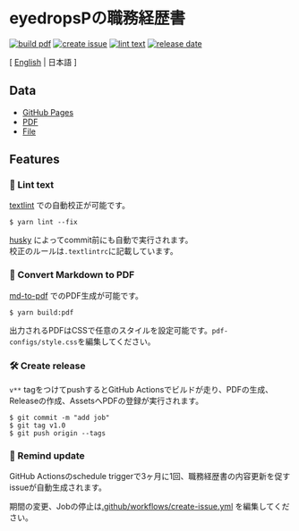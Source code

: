 # eyedropsPの職務経歴書

[![build pdf](https://github.com/eyedropsP/resume/actions/workflows/build-pdf.yml/badge.svg)](https://github.com/eyedropsP/resume/actions/workflows/build-pdf.yml)
[![create issue](https://github.com/eyedropsP/resume/actions/workflows/create-issue.yml/badge.svg)](https://github.com/eyedropsP/resume/actions/workflows/create-issue.yml)
[![lint text](https://github.com/eyedropsP/resume/actions/workflows/lint-text.yml/badge.svg)](https://github.com/eyedropsP/resume/actions/workflows/lint-text.yml)
[![release date](https://img.shields.io/github/release-date/eyedropsP/resume?color=blue&logo=github)](https://github.com/eyedropsP/resume/releases)

[ [English](https://github.com/eyedropsP/resume) | 日本語 ]

## Data

- [GitHub Pages](https://eyedropsp.github.io/resume)
- [PDF](https://github.com/eyedropsP.github.com/eyedropsP/resume/releases)
- [File](https://github.com/eyedropsP/resume/blob/master/docs/README.md)

## Features

### 💅 Lint text

[textlint](https://github.com/textlint/textlint) での自動校正が可能です。

```
$ yarn lint --fix
```

[husky](https://github.com/typicode/husky) によってcommit前にも自動で実行されます。  
校正のルールは`.textlintrc`に記載しています。


### 📝 Convert Markdown to PDF

[md-to-pdf](https://www.npmjs.com/package/md-to-pdf) でのPDF生成が可能です。

```
$ yarn build:pdf
```


出力されるPDFはCSSで任意のスタイルを設定可能です。`pdf-configs/style.css`を編集してください。  

### 🛠 Create release

`v**` tagをつけてpushするとGitHub Actionsでビルドが走り、PDFの生成、Releaseの作成、AssetsへPDFの登録が実行されます。

```
$ git commit -m "add job"
$ git tag v1.0
$ git push origin --tags
```

### 📆 Remind update

GitHub Actionsのschedule triggerで3ヶ月に1回、職務経歴書の内容更新を促すissueが自動生成されます。

期間の変更、Jobの停止は[.github/workflows/create-issue.yml](https://github.com/kawamataryo/resume/blob/master/.github/workflows/create-issue.yml) を編集してください。
